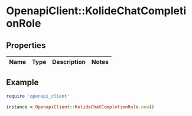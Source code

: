 # OpenapiClient::KolideChatCompletionRole

## Properties

| Name | Type | Description | Notes |
| ---- | ---- | ----------- | ----- |

## Example

```ruby
require 'openapi_client'

instance = OpenapiClient::KolideChatCompletionRole.new()
```

